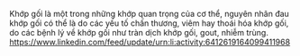 Khớp gối là một trong những khớp quan trọng của cơ thể, nguyên nhân đau khớp gối có thể là do các yếu tố chấn thương, viêm hay thoái hóa khớp gối, do các bệnh lý về khớp gối như tràn dịch khớp gối, gout, nhiễm trùng.
https://www.linkedin.com/feed/update/urn:li:activity:6412619164099411968

